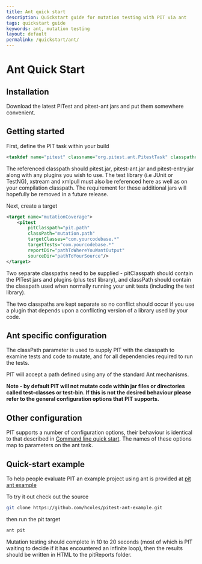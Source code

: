 ```yaml
---
title: Ant quick start
description: Quickstart guide for mutation testing with PIT via ant
tags: quickstart guide
keywords: ant, mutation testing
layout: default
permalink: /quickstart/ant/
---
```


# Ant Quick Start

## Installation

Download the latest PITest and pitest-ant jars and put them somewhere convenient.

## Getting started

First, define the PIT task within your build

```xml
<taskdef name="pitest" classname="org.pitest.ant.PitestTask" classpathref="pit.path" />
```

The referenced classpath should pitest.jar, pitest-ant.jar and pitest-entry.jar along with any plugins you wish to use. The test library (i.e JUnit or TestNG), xstream and xmlpull must also be referenced here as well as on your compilation classpath. The requirement for these additional jars will hopefully be removed in a future release.

Next, create a target

```xml
<target name="mutationCoverage">
    <pitest
        pitClasspath="pit.path"
        classPath="mutation.path"
        targetClasses="com.yourcodebase.*"
        targetTests="com.yourcodebase.*"
        reportDir="pathToWhereYouWantOutput"
        sourceDir="pathToYourSource"/>
</target>
```

Two separate classpaths need to be supplied - pitClasspath should contain the PITest jars and plugins (plus test library), and classPath should contain the classpath used when normally running your unit tests (including the test library).

The two classpaths are kept separate so no conflict should occur if you use a plugin that depends upon a conflicting version of a library used by your code.

## Ant specific configuration

The classPath parameter is used to supply PIT with the classpath to examine tests and code to mutate, and for all dependencies required to run the tests.

PIT will accept a path defined using any of the standard Ant mechanisms.

**Note - by default PIT will not mutate code within jar files or directories called test-classes or test-bin. If this is not the desired behaviour please refer to the general configuration options that PIT supports.**

## Other configuration

PIT supports a number of configuration options, their behaviour is identical to that described in [Command line quick start](/quickstart/commandline "Command line quick start"). The names of these options map to parameters on the ant task.

## Quick-start example

To help people evaluate PIT an example project using ant is provided at [pit ant example](https://github.com/hcoles/pitest-ant-example)

To try it out check out the source

```bash
git clone https://github.com/hcoles/pitest-ant-example.git
```

then run the pit target

```bash
ant pit
```

Mutation testing should complete in 10 to 20 seconds (most of which is PIT waiting to decide if it has encountered an infinite loop), then the results should be
written in HTML to the pitReports folder.
